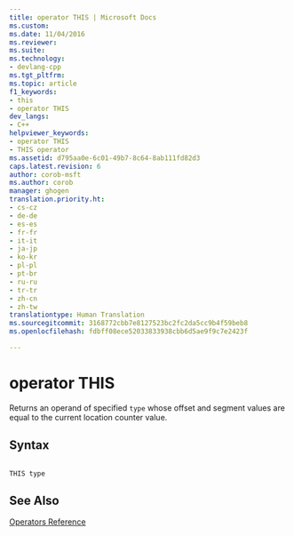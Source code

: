 ```yaml
---
title: operator THIS | Microsoft Docs
ms.custom: 
ms.date: 11/04/2016
ms.reviewer: 
ms.suite: 
ms.technology:
- devlang-cpp
ms.tgt_pltfrm: 
ms.topic: article
f1_keywords:
- this
- operator THIS
dev_langs:
- C++
helpviewer_keywords:
- operator THIS
- THIS operator
ms.assetid: d795aa0e-6c01-49b7-8c64-8ab111fd82d3
caps.latest.revision: 6
author: corob-msft
ms.author: corob
manager: ghogen
translation.priority.ht:
- cs-cz
- de-de
- es-es
- fr-fr
- it-it
- ja-jp
- ko-kr
- pl-pl
- pt-br
- ru-ru
- tr-tr
- zh-cn
- zh-tw
translationtype: Human Translation
ms.sourcegitcommit: 3168772cbb7e8127523bc2fc2da5cc9b4f59beb8
ms.openlocfilehash: fdbff08ece52033833938cbb6d5ae9f9c7e2423f

---
```

# operator THIS
Returns an operand of specified `type` whose offset and segment values are equal to the current location counter value.  
  
## Syntax  
  
```  
  
THIS type  
```  
  
## See Also  
 [Operators Reference](../../assembler/masm/operators-reference.md)


<!--HONumber=Jan17_HO1-->


